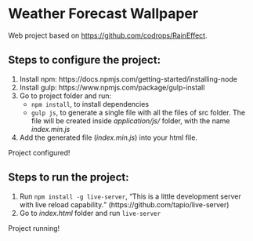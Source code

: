 # Weather Forecast Wallpaper
Web project based on https://github.com/codrops/RainEffect.

<h2>Steps to configure the project:</h2>
<ol>
  <li>Install npm: https://docs.npmjs.com/getting-started/installing-node</li>
  <li>Install gulp: https://www.npmjs.com/package/gulp-install</li>
  <li>Go to project folder and run:
    <ul>
      <li><code>npm install</code>, to install dependencies</li>
      <li><code>gulp js</code>, to generate a single file with all the files of src folder. The file will be created inside <i>application/js/</i> folder, with the name <i>index.min.js</i></li>
    </ul>
  </li>
  <li>Add the generated file (<i>index.min.js</i>) into your html file.</li>
</ol>
Project configured!

<h2>Steps to run the project:</h2>
<ol>
  <li>Run <code>npm install -g live-server</code>, <q>This is a little development server with live reload capability.</q> (https://github.com/tapio/live-server)</li>
  <li>Go to <i>index.html</i> folder and run <code>live-server</code></li>
</ol>
Project running!